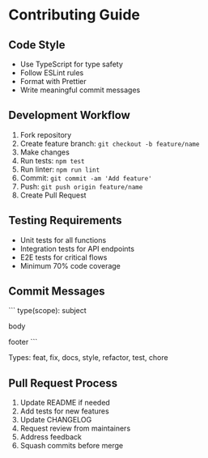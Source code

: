 # Contributing Guide

## Code Style

- Use TypeScript for type safety
- Follow ESLint rules
- Format with Prettier
- Write meaningful commit messages

## Development Workflow

1. Fork repository
2. Create feature branch: `git checkout -b feature/name`
3. Make changes
4. Run tests: `npm test`
5. Run linter: `npm run lint`
6. Commit: `git commit -am 'Add feature'`
7. Push: `git push origin feature/name`
8. Create Pull Request

## Testing Requirements

- Unit tests for all functions
- Integration tests for API endpoints
- E2E tests for critical flows
- Minimum 70% code coverage

## Commit Messages

\`\`\`
type(scope): subject

body

footer
\`\`\`

Types: feat, fix, docs, style, refactor, test, chore

## Pull Request Process

1. Update README if needed
2. Add tests for new features
3. Update CHANGELOG
4. Request review from maintainers
5. Address feedback
6. Squash commits before merge
